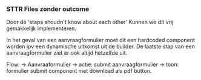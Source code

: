 ### STTR Files zonder outcome

Door de 'staps shoudn\'t know about each other' 
Kunnen we dit vrij gemakkelijk implementeren. 

In het geval van een aanvraagformulier moet dit een hardcoded component worden ipv een dynamische uitkomst uit de builder.
De laatste stap van een aanvraagformulier ziet er ook altijd hetzelfde uit. 

Flow: 
  -> Aanvraaformulier -> actie: submit aanvraagformulier -> toon: formulier submit component met download als pdf button. 
